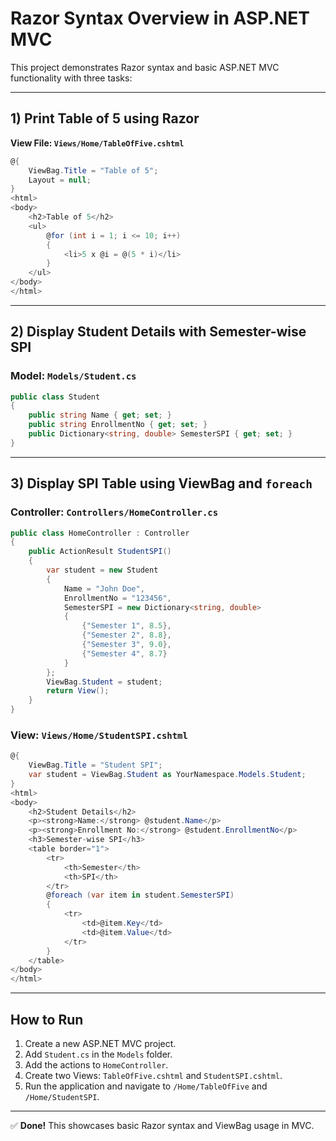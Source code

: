 # Razor Syntax Overview in ASP.NET MVC

This project demonstrates Razor syntax and basic ASP.NET MVC functionality with three tasks:

---

## 1) Print Table of 5 using Razor

**View File: `Views/Home/TableOfFive.cshtml`**
```csharp
@{
    ViewBag.Title = "Table of 5";
    Layout = null;
}
<html>
<body>
    <h2>Table of 5</h2>
    <ul>
        @for (int i = 1; i <= 10; i++)
        {
            <li>5 x @i = @(5 * i)</li>
        }
    </ul>
</body>
</html>
```

---

## 2) Display Student Details with Semester-wise SPI

### Model: `Models/Student.cs`
```csharp
public class Student
{
    public string Name { get; set; }
    public string EnrollmentNo { get; set; }
    public Dictionary<string, double> SemesterSPI { get; set; }
}
```

---

## 3) Display SPI Table using ViewBag and `foreach`

### Controller: `Controllers/HomeController.cs`
```csharp
public class HomeController : Controller
{
    public ActionResult StudentSPI()
    {
        var student = new Student
        {
            Name = "John Doe",
            EnrollmentNo = "123456",
            SemesterSPI = new Dictionary<string, double>
            {
                {"Semester 1", 8.5},
                {"Semester 2", 8.8},
                {"Semester 3", 9.0},
                {"Semester 4", 8.7}
            }
        };
        ViewBag.Student = student;
        return View();
    }
}
```

### View: `Views/Home/StudentSPI.cshtml`
```csharp
@{
    ViewBag.Title = "Student SPI";
    var student = ViewBag.Student as YourNamespace.Models.Student;
}
<html>
<body>
    <h2>Student Details</h2>
    <p><strong>Name:</strong> @student.Name</p>
    <p><strong>Enrollment No:</strong> @student.EnrollmentNo</p>
    <h3>Semester-wise SPI</h3>
    <table border="1">
        <tr>
            <th>Semester</th>
            <th>SPI</th>
        </tr>
        @foreach (var item in student.SemesterSPI)
        {
            <tr>
                <td>@item.Key</td>
                <td>@item.Value</td>
            </tr>
        }
    </table>
</body>
</html>
```

---

## How to Run

1. Create a new ASP.NET MVC project.
2. Add `Student.cs` in the `Models` folder.
3. Add the actions to `HomeController`.
4. Create two Views: `TableOfFive.cshtml` and `StudentSPI.cshtml`.
5. Run the application and navigate to `/Home/TableOfFive` and `/Home/StudentSPI`.

---

✅ **Done!** This showcases basic Razor syntax and ViewBag usage in MVC.
